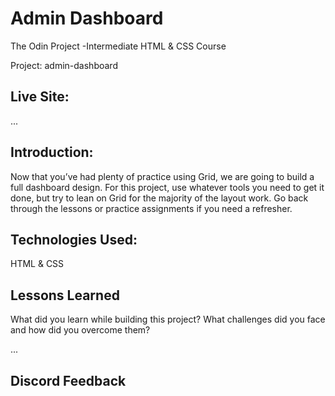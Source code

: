 # Admin Dashboard

The Odin Project -Intermediate HTML &amp; CSS Course

Project: admin-dashboard

## Live Site:

...

## Introduction:

Now that you’ve had plenty of practice using Grid, we are going to build a full dashboard design. For this project, use whatever tools you need to get it done, but try to lean on Grid for the majority of the layout work. Go back through the lessons or practice assignments if you need a refresher.

## Technologies Used:

HTML & CSS

## Lessons Learned

What did you learn while building this project? What challenges did you face and how did you overcome them?

...

## Discord Feedback
